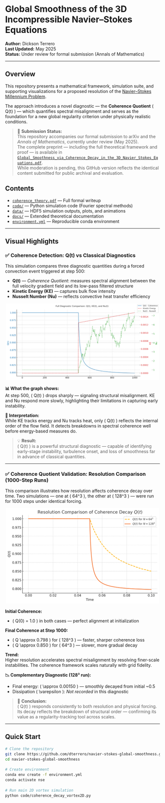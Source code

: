 # Global Smoothness of the 3D Incompressible Navier–Stokes Equations

**Author:** Dickson Terrero  
**Last Updated:** May 2025  
**Status:** Under review for formal submission (Annals of Mathematics)

---

## Overview

This repository presents a mathematical framework, simulation suite, and supporting visualizations for a proposed resolution of the [Navier–Stokes Millennium Problem](https://www.claymath.org/millennium-problems/navier%E2%80%93stokes-equation).

The approach introduces a novel diagnostic — the **Coherence Quotient** \( Q(t) \) — which quantifies spectral misalignment and serves as the foundation for a new global regularity criterion under physically realistic conditions.

> 📝 **Submission Status:**  
> This repository accompanies our formal submission to arXiv and the *Annals of Mathematics*, currently under review (May 2025).  
> The complete preprint — including the full theoretical framework and proof — is available in [`Global_Smoothness_via_Coherence_Decay_in_the_3D_Navier_Stokes_Equations.pdf`](./docs/Global_Smoothness_via_Coherence_Decay_in_the_3D_Navier_Stokes_Equations.pdf).  
> While moderation is pending, this GitHub version reflects the identical content submitted for public archival and evaluation.


## Contents

- [`coherence_theory.pdf`](./coherence_theory.pdf) — Full formal writeup
- [`code/`](./code) — Python simulation code (Fourier spectral methods)
- [`data/`](./data) — HDF5 simulation outputs, plots, and animations
- [`docs/`](./docs) — Extended theoretical documentation
- [`environment.yml`](./environment.yml) — Reproducible conda environment

---

## Visual Highlights

### ✅ Coherence Detection: Q(t) vs Classical Diagnostics

This simulation compares three diagnostic quantities during a forced convection event triggered at step 500:

- **Q(t)** — *Coherence Quotient*: measures spectral alignment between the full velocity gradient field and its low-pass filtered structure
- **Kinetic Energy (KE)** — captures bulk flow intensity
- **Nusselt Number (Nu)** — reflects convective heat transfer efficiency

<p align="center">
  <img src="assets/img/full_diagnostic_comparison_Q(s)_KE_Nu.png" width="500"/>
</p>

**📊 What the graph shows:**  
At step 500, \( Q(t) \) drops sharply — signaling structural misalignment. KE and Nu respond more slowly, highlighting their limitations in capturing early instability.

**🧠 Interpretation:**  
While KE tracks energy and Nu tracks heat, only \( Q(t) \) reflects the internal order of the flow field. It detects breakdowns in spectral coherence well before energy-based measures do.

> 💡 **Result:**  
> \( Q(t) \) is a powerful structural diagnostic — capable of identifying early-stage instability, turbulence onset, and loss of smoothness far in advance of classical quantities.

---

### ✅ Coherence Quotient Validation: Resolution Comparison (1000-Step Runs)

This comparison illustrates how resolution affects coherence decay over time. Two simulations — one at \( 64^3 \), the other at \( 128^3 \) — were run for 1000 steps under identical forcing.

<p align="center">
  <img src="assets/img/resolution_comparison_of_coherence_decay_128_64.png" width="500"/>
</p>

**Initial Coherence:**  
- \( Q(0) = 1.0 \) in both cases — perfect alignment at initialization

**Final Coherence at Step 1000:**  
- \( Q \approx 0.798 \) for \( 128^3 \) — faster, sharper coherence loss  
- \( Q \approx 0.850 \) for \( 64^3 \) — slower, more gradual decay

**Trend:**  
Higher resolution accelerates spectral misalignment by resolving finer-scale instabilities. The coherence framework scales naturally with grid fidelity.

**📉 Complementary Diagnostic (128³ run):**  
- Final energy: \( \approx 0.00150 \) — smoothly decayed from initial ~0.5  
- Dissipation \( \varepsilon \): *Not recorded* in this diagnostic

> 🧠 **Conclusion:**  
> \( Q(t) \) responds consistently to both resolution and physical forcing. Its decay reflects the breakdown of structural order — confirming its value as a regularity-tracking tool across scales.

---

## Quick Start

```bash
# Clone the repository
git clone https://github.com/dterrero/navier-stokes-global-smoothness.git
cd navier-stokes-global-smoothness

# Create environment
conda env create -f environment.yml
conda activate nse

# Run main 2D vortex simulation
python code/coherence_decay_vortex2D.py
